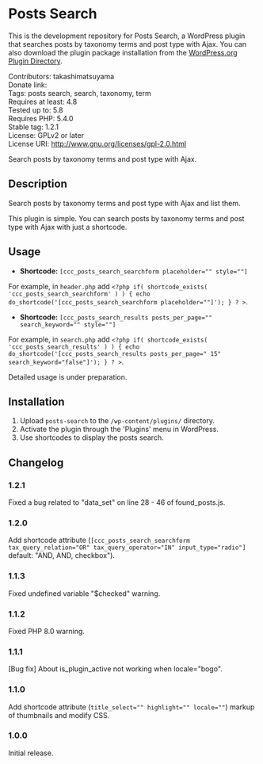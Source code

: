 # Posts Search

This is the development repository for Posts Search, a WordPress plugin that searches posts by taxonomy terms and post type with Ajax. You can also download the plugin package installation from the [WordPress.org Plugin Directory](https://wordpress.org/plugins/posts-search/).

Contributors: takashimatsuyama  
Donate link:  
Tags: posts search, search, taxonomy, term  
Requires at least: 4.8  
Tested up to: 5.8  
Requires PHP: 5.4.0  
Stable tag: 1.2.1  
License: GPLv2 or later  
License URI: http://www.gnu.org/licenses/gpl-2.0.html  

Search posts by taxonomy terms and post type with Ajax.

## Description

Search posts by taxonomy terms and post type with Ajax and list them.

This plugin is simple. You can search posts by taxonomy terms and post type with Ajax with just a shortcode.

##  Usage

* **Shortcode:** `[ccc_posts_search_searchform placeholder="" style=""]`

For example, in `header.php` add `<?php if( shortcode_exists( 'ccc_posts_search_searchform' ) ) { echo do_shortcode('[ccc_posts_search_searchform placeholder=""]'); } ? >`.

* **Shortcode:** `[ccc_posts_search_results posts_per_page="" search_keyword="" style=""]`

For example, in `search.php` add `<?php if( shortcode_exists( 'ccc_posts_search_results' ) ) { echo do_shortcode('[ccc_posts_search_results posts_per_page=" 15" search_keyword="false"]'); } ? >`.

Detailed usage is under preparation.

## Installation

1. Upload `posts-search` to the `/wp-content/plugins/` directory.
2. Activate the plugin through the 'Plugins' menu in WordPress.
3. Use shortcodes to display the posts search.

## Changelog

### 1.2.1
Fixed a bug related to "data_set" on line 28 - 46 of found_posts.js.

### 1.2.0
Add shortcode attribute (`[ccc_posts_search_searchform tax_query_relation="OR" tax_query_operator="IN" input_type="radio"]` default: "AND, AND, checkbox").

### 1.1.3
Fixed undefined variable "$checked" warning.

### 1.1.2
Fixed PHP 8.0 warning.

### 1.1.1
[Bug fix] About is_plugin_active not working when locale="bogo".

### 1.1.0
Add shortcode attribute (`title_select="" highlight="" locale=""`) markup of thumbnails and modify CSS.

### 1.0.0
Initial release.